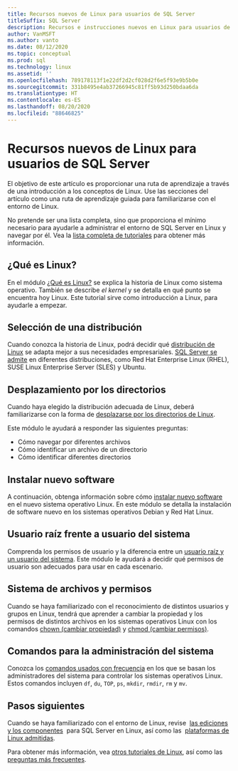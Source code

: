 ```yaml
---
title: Recursos nuevos de Linux para usuarios de SQL Server
titleSuffix: SQL Server
description: Recursos e instrucciones nuevos en Linux para usuarios de SQL Server.
author: VanMSFT
ms.author: vanto
ms.date: 08/12/2020
ms.topic: conceptual
ms.prod: sql
ms.technology: linux
ms.assetid: ''
ms.openlocfilehash: 789178113f1e22df2d2cf028d2f6e5f93e9b5b0e
ms.sourcegitcommit: 331b8495e4ab37266945c81ff5b93d250bdaa6da
ms.translationtype: HT
ms.contentlocale: es-ES
ms.lasthandoff: 08/20/2020
ms.locfileid: "88646825"
---
```

# <a name="new-to-linux-resources-for-sql-users"></a>Recursos nuevos de Linux para usuarios de SQL Server

El objetivo de este artículo es proporcionar una ruta de aprendizaje a través de una introducción a los conceptos de Linux. Use las secciones del artículo como una ruta de aprendizaje guiada para familiarizarse con el entorno de Linux.

No pretende ser una lista completa, sino que proporciona el mínimo necesario para ayudarle a administrar el entorno de SQL Server en Linux y navegar por él. Vea la [lista completa de tutoriales](https://www.linux.org/forums/linux-beginner-tutorials.123/) para obtener más información. 

## <a name="what-is-linux"></a>¿Qué es Linux?

En el módulo [¿Qué es Linux?](https://www.linux.org/threads/what-is-linux.4106/) se explica la historia de Linux como sistema operativo. También se describe *el kernel* y se detalla en qué punto se encuentra hoy Linux. Este tutorial sirve como introducción a Linux, para ayudarle a empezar. 

## <a name="select-a-distribution"></a>Selección de una distribución

Cuando conozca la historia de Linux, podrá decidir qué [distribución de Linux](https://www.linux.org/threads/selecting-a-linux-distribution.4117/) se adapta mejor a sus necesidades empresariales. [SQL Server se admite](sql-server-linux-release-notes-2019.md#supported-platforms) en diferentes distribuciones, como Red Hat Enterprise Linux (RHEL), SUSE Linux Enterprise Server (SLES) y Ubuntu.


## <a name="get-around-directories"></a>Desplazamiento por los directorios

Cuando haya elegido la distribución adecuada de Linux, deberá familiarizarse con la forma de [desplazarse por los directorios de Linux](https://www.linux.org/threads/getting-around-in-linux-directories.4120/).

Este módulo le ayudará a responder las siguientes preguntas:

- Cómo navegar por diferentes archivos 
- Cómo identificar un archivo de un directorio
- Cómo identificar diferentes directorios 


## <a name="install-new-software"></a>Instalar nuevo software 

A continuación, obtenga información sobre cómo [instalar nuevo software](https://www.linux.org/threads/installing-new-software-debian-red-hat-slackware.4119/) en el nuevo sistema operativo Linux. En este módulo se detalla la instalación de software nuevo en los sistemas operativos Debian y Red Hat Linux. 


## <a name="root-versus-system-user"></a>Usuario raíz frente a usuario del sistema

Comprenda los permisos de usuario y la diferencia entre un [usuario raíz y un usuario del sistema](https://www.linux.org/threads/when-to-work-as-root-when-to-work-as-a-system-user.4136/). Este módulo le ayudará a decidir qué permisos de usuario son adecuados para usar en cada escenario. 

## <a name="file-system-and-permissions"></a>Sistema de archivos y permisos

Cuando se haya familiarizado con el reconocimiento de distintos usuarios y grupos en Linux, tendrá que aprender a cambiar la propiedad y los permisos de distintos archivos en los sistemas operativos Linux con los comandos [chown (cambiar propiedad)](https://www.linux.org/threads/file-permisions-chown.4125/) y [chmod (cambiar permisos)](https://www.linux.org/threads/file-permissions-chmod.4124). 


## <a name="commands-for-system-administration"></a>Comandos para la administración del sistema

Conozca los [comandos usados con frecuencia](https://www.linux.org/threads/commands-for-system-administration.4126/) en los que se basan los administradores del sistema para controlar los sistemas operativos Linux. Estos comandos incluyen `df`, `du`, `TOP`, `ps`, `mkdir`, `rmdir`, `rm` y `mv`. 


## <a name="next-steps"></a>Pasos siguientes

Cuando se haya familiarizado con el entorno de Linux, revise  [las ediciones y los componentes](sql-server-linux-editions-and-components-2019.md)  para SQL Server en Linux, así como las  [plataformas de Linux admitidas](sql-server-linux-release-notes-2019.md). 

Para obtener más información, vea [otros tutoriales de Linux](https://www.linux.org/forums/linux-beginner-tutorials.123/), así como las [preguntas más frecuentes](sql-server-linux-faq.md).
